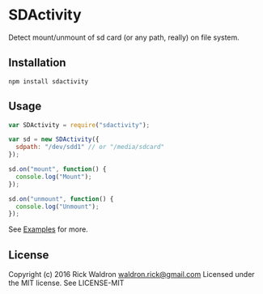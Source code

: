 # SDActivity

Detect mount/unmount of sd card (or any path, really) on file system.


## Installation

```
npm install sdactivity
```


## Usage 

```js
var SDActivity = require("sdactivity");

var sd = new SDActivity({
  sdpath: "/dev/sdd1" // or "/media/sdcard"
});

sd.on("mount", function() {
  console.log("Mount");
});

sd.on("unmount", function() {
  console.log("Unmount");
});
```


See [Examples](eg) for more. 


## License

Copyright (c) 2016 Rick Waldron <waldron.rick@gmail.com>
Licensed under the MIT license. See LICENSE-MIT
